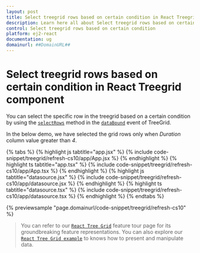 ```yaml
---
layout: post
title: Select treegrid rows based on certain condition in React Treegrid component | Syncfusion
description: Learn here all about Select treegrid rows based on certain condition in Syncfusion React Treegrid component of Syncfusion Essential JS 2 and more.
control: Select treegrid rows based on certain condition 
platform: ej2-react
documentation: ug
domainurl: ##DomainURL##
---
```


# Select treegrid rows based on certain condition in React Treegrid component

You can select the specific row in the treegrid based on a certain condition by using the [`selectRows`](https://ej2.syncfusion.com/react/documentation/api/treegrid/#selectrows) method in the [`dataBound`](https://ej2.syncfusion.com/react/documentation/api/treegrid/#databound) event of TreeGrid.

In the below demo, we have selected the grid rows only when *Duration* column value greater than *4*.

{% tabs %}
{% highlight js tabtitle="app.jsx" %}
{% include code-snippet/treegrid/refresh-cs10/app/App.jsx %}
{% endhighlight %}
{% highlight ts tabtitle="app.tsx" %}
{% include code-snippet/treegrid/refresh-cs10/app/App.tsx %}
{% endhighlight %}
{% highlight js tabtitle="datasource.jsx" %}
{% include code-snippet/treegrid/refresh-cs10/app/datasource.jsx %}
{% endhighlight %}
{% highlight ts tabtitle="datasource.tsx" %}
{% include code-snippet/treegrid/refresh-cs10/app/datasource.tsx %}
{% endhighlight %}
{% endtabs %}

 {% previewsample "page.domainurl/code-snippet/treegrid/refresh-cs10" %}

> You can refer to our [`React Tree Grid`](https://www.syncfusion.com/react-components/react-tree-grid) feature tour page for its groundbreaking feature representations. You can also explore our [`React Tree Grid example`](https://ej2.syncfusion.com/react/demos/#/material/treegrid/treegrid-overview) to knows how to present and manipulate data.